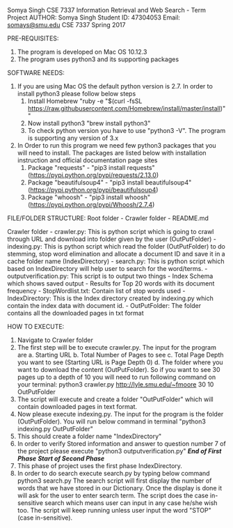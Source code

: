 Somya Singh CSE 7337 Information Retrieval and Web Search - Term Project
        AUTHOR: Somya Singh
        Student ID: 47304053
        Email: somays@smu.edu
        CSE 7337 Spring 2017


PRE-REQUISITES:
  1. The program is developed on Mac OS 10.12.3
  2. The program uses python3 and its supporting packages

SOFTWARE NEEDS:
  1. If you are using Mac OS the default python version is 2.7. In order to install python3 please follow below steps
      1. Install Homebrew "ruby -e "$(curl -fsSL https://raw.githubusercontent.com/Homebrew/install/master/install)""
      2. Now install python3 "brew install python3"
      3. To check python version you have to use "python3 -V". The program is supporting any version of 3.x
  2. In Order to run this program we need few python3 packages that you will need to install. The packages are listed below with    installation instruction and official documentation page sites
      1. Package "requests" - "pip3 install requests" (https://pypi.python.org/pypi/requests/2.13.0)
      2. Package "beautifulsoup4" - "pip3 install beautifulsoup4" (https://pypi.python.org/pypi/beautifulsoup4)
      3. Package "whoosh" - "pip3 install whoosh" (https://pypi.python.org/pypi/Whoosh/2.7.4)

FILE/FOLDER STRUCTURE:
  Root folder
    - Crawler folder
    - README.md

  Crawler folder
    - crawler.py: This is python script which is going to crawl through URL and download into folder given by the user (OutPutFolder)
    - indexing.py: This is python script which read the folder (OutPutFolder) to do stemming, stop word elimination and allocate a document ID and save it in a cache folder name (IndexDirectory)
    - search.py: This is python script which based on IndexDirectory will help user to search for the word/terms.
    - outputverification.py: This script is to output two things
            - Index Schema which shows saved output
            - Results for Top 20 words with its document frequency
    - StopWordlist.txt: Contain list of stop words used
    - IndexDirectory: This is the Index directory created by indexing.py which contain the index data with document id.
    - OutPutFolder: The folder contains all the downloaded pages in txt format

HOW TO EXECUTE:
  1. Navigate to Crawler folder
  2. The first step will be to execute crawler.py. The input for the program are
        a. Starting URL
        b. Total Number of Pages to see
        c. Total Page Depth you want to see (Starting URL is Page Depth 0)
        d. The folder where you want to download the content (OutPutFolder).
     So if you want to see 30 pages up to a depth of 10 you will need to run following command on your terminal:
        python3 crawler.py http://lyle.smu.edu/~fmoore 30 10 OutPutFolder
  3. The script will execute and create a folder "OutPutFolder" which will contain downloaded pages in text format.
  4. Now please execute indexing.py. The input for the program is the folder (OutPutFolder). You will run below command in terminal
      "python3 indexing.py OutPutFolder"
  5. This should create a folder name "IndexDirectory"
  6. In order to verify Stored information and answer to question number 7 of the project please execute  "python3 outputverification.py"
  ***End of First Phase***
  ***Start of Second Phase***
  7. This phase of project uses the first phase IndexDirectory.
  8. In order to do search execute search.py by typing below command
      python3 search.py
     The search script will first display the number of words that we have stored in our Dictionary. Once the display is done it will ask for the user to enter search term. The script does the case in-sensitive search which means user can input in any case he/she wish too.
     The script will keep running unless user input the word "STOP" (case in-sensitive).
